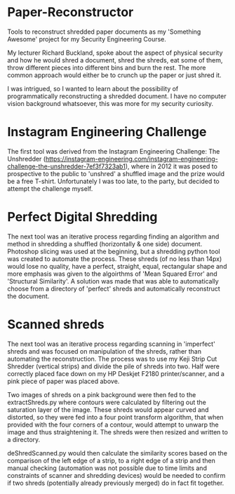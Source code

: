 # Paper-Reconstructor
Tools to reconstruct shredded paper documents as my 'Something Awesome' project for my Security Engineering Course.

My lecturer Richard Buckland, spoke about the aspect of physical security and how he would shred a document, shred the shreds, eat some of them, throw different pieces into different bins and burn the rest. The more common approach would either be to crunch up the paper or just shred it.

I was intrigued, so I wanted to learn about the possibility of programmatically reconstructing a shredded document. I have no computer vision background whatsoever, this was more for my security curiosity.


# Instagram Engineering Challenge
The first tool was derived from the Instagram Engineering Challenge: The Unshredder (https://instagram-engineering.com/instagram-engineering-challenge-the-unshredder-7ef3f7323ab1), where in 2012 it was posed to prospective to the public to 'unshred' a shuffled image and the prize would be a free T-shirt. Unfortunately I was too late, to the party, but decided to attempt the challenge myself.

# Perfect Digital Shredding
The next tool was an iterative process regarding finding an algorithm and method in shredding a shuffled (horizontally & one side) document. Photoshop slicing was used at the beginning, but a shredding python tool was created to automate the process. These shreds (of no less than 14px) would lose no quality, have a perfect, straight, equal, rectangular shape and more emphasis was given to the algoirthms of 'Mean Squared Error' and 'Structural Similarity'. A solution was made that was able to automatically choose from a directory of 'perfect' shreds and automatically reconstruct the document.

# Scanned shreds
The next tool was an iterative process regarding scanning in 'imperfect' shreds and was focused on manipulation of the shreds, rather than automating the reconstruction. The process was to use my Keji Strip Cut Shredder (vertical strips) and divide the pile of shreds into two. Half were correctly placed face down on my HP Deskjet F2180 printer/scanner, and a pink piece of paper was placed above. 


Two images of shreds on a pink background were then fed to the extractShreds.py where contours were calculated by filtering out the saturation layer of the image. These shreds would appear curved and distorted, so they were fed into a four point transform algorithm, that when provided with the four corners of a contour, would attempt to unwarp the image and thus straightening it. The shreds were then resized and written to a directory.


deShredScanned.py would then calculate the similarity scores based on the comparison of the left edge of a strip, to a right edge of a strip and then manual checking (automation was not possible due to time limits and constraints of scanner and shredding devices) would be needed to confirm if two shreds (potentially already previously merged) do in fact fit together.

